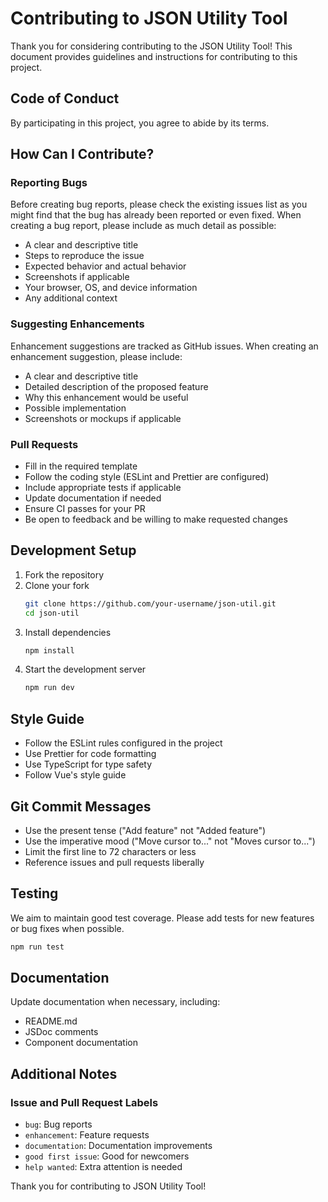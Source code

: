 # Contributing to JSON Utility Tool

Thank you for considering contributing to the JSON Utility Tool! This document provides guidelines and instructions for contributing to this project.

## Code of Conduct

By participating in this project, you agree to abide by its terms.

## How Can I Contribute?

### Reporting Bugs

Before creating bug reports, please check the existing issues list as you might find that the bug has already been reported or even fixed. When creating a bug report, please include as much detail as possible:

- A clear and descriptive title
- Steps to reproduce the issue
- Expected behavior and actual behavior
- Screenshots if applicable
- Your browser, OS, and device information
- Any additional context

### Suggesting Enhancements

Enhancement suggestions are tracked as GitHub issues. When creating an enhancement suggestion, please include:

- A clear and descriptive title
- Detailed description of the proposed feature
- Why this enhancement would be useful
- Possible implementation
- Screenshots or mockups if applicable

### Pull Requests

- Fill in the required template
- Follow the coding style (ESLint and Prettier are configured)
- Include appropriate tests if applicable
- Update documentation if needed
- Ensure CI passes for your PR
- Be open to feedback and be willing to make requested changes

## Development Setup

1. Fork the repository
2. Clone your fork
   ```bash
   git clone https://github.com/your-username/json-util.git
   cd json-util
   ```
3. Install dependencies
   ```bash
   npm install
   ```
4. Start the development server
   ```bash
   npm run dev
   ```

## Style Guide

- Follow the ESLint rules configured in the project
- Use Prettier for code formatting
- Use TypeScript for type safety
- Follow Vue's style guide

## Git Commit Messages

- Use the present tense ("Add feature" not "Added feature")
- Use the imperative mood ("Move cursor to..." not "Moves cursor to...")
- Limit the first line to 72 characters or less
- Reference issues and pull requests liberally

## Testing

We aim to maintain good test coverage. Please add tests for new features or bug fixes when possible.

```bash
npm run test
```

## Documentation

Update documentation when necessary, including:

- README.md
- JSDoc comments
- Component documentation

## Additional Notes

### Issue and Pull Request Labels

- `bug`: Bug reports
- `enhancement`: Feature requests
- `documentation`: Documentation improvements
- `good first issue`: Good for newcomers
- `help wanted`: Extra attention is needed

Thank you for contributing to JSON Utility Tool!

